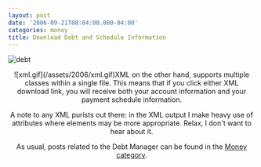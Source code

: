 ```yaml
---
layout: post
date: '2006-09-21T08:04:00.000-04:00'
categories: money
title: Download Debt and Schedule Information
---
```


![debt](/assets/2006/debt)
<div style="text-align: center;">![xml.gif](/assets/2006/xml.gif)XML on the other hand, supports multiple classes within a single file. This means that if you click either XML download link, you will receive both your account information and your payment schedule information.

A note to any XML purists out there: in the XML output I make heavy use of attributes where elements may be more appropriate. Relax, I don't want to hear about it.

As usual, posts related to the Debt Manager can be found in the [Money category](/?cat=14).